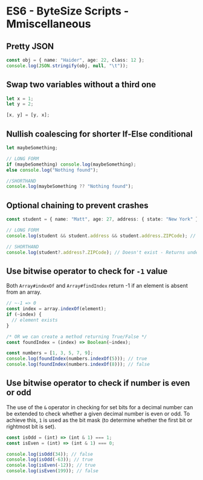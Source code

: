 # ES6 - ByteSize Scripts - Mmiscellaneous

## Pretty JSON

```ts
const obj = { name: "Haider", age: 22, class: 12 };
console.log(JSON.stringify(obj, null, "\t"));
```

## Swap two variables without a third one

```ts
let x = 1;
let y = 2;

[x, y] = [y, x];
```

## Nullish coalescing for shorter If-Else conditional

```ts
let maybeSomething;

// LONG FORM
if (maybeSomething) console.log(maybeSomething);
else console.log("Nothing found");

//SHORTHAND
console.log(maybeSomething ?? "Nothing found");
```

## Optional chaining to prevent crashes

```ts
const student = { name: "Matt", age: 27, address: { state: "New York" } };

// LONG FORM
console.log(student && student.address && student.address.ZIPCode); // Doesn't exist - Returns undefined

// SHORTHAND
console.log(student?.address?.ZIPCode); // Doesn't exist - Returns undefined
```

## Use bitwise operator to check for `-1` value

Both `Array#indexOf` and `Array#findIndex` return -1 if an element is absent from an array.

```js
// ~-1 => 0
const index = array.indexOf(element);
if (~index) {
  // element exists
}

/* OR we can create a method returning True/False */
const foundIndex = (index) => Boolean(~index);

const numbers = [1, 3, 5, 7, 9];
console.log(foundIndex(numbers.indexOf(5))); // true
console.log(foundIndex(numbers.indexOf(8))); // false
```

## Use bitwise operator to check if number is even or odd

The use of the `&` operator in checking for set bits for a decimal number can be extended to check whether a given decimal number is even or odd. To achieve this, `1` is used as the bit mask (to determine whether the first bit or rightmost bit is set).

```js
const isOdd = (int) => (int & 1) === 1;
const isEven = (int) => (int & 1) === 0;

console.log(isOdd(34)); // false
console.log(isOdd(-63)); // true
console.log(isEven(-12)); // true
console.log(isEven(199)); // false
```
